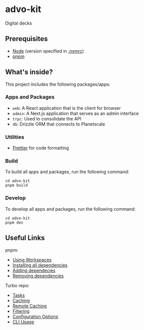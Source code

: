 # advo-kit

Digital decks

## Prerequisites

- [Node](https://nodejs.org) (version specified in [.nvmrc](./.nvmrc))
- [pnpm](https://pnpm.io/)

## What's inside?

This project includes the following packages/apps:

### Apps and Packages

- `web`: A React application that is the client for browser
- `admin`: A Next.js application that serves as an admin interface
- `trpc`: Used to consolidate the API
- `db`: Drizzle ORM that connects to Planetscale

### Utilities

- [Prettier](https://prettier.io) for code formatting

### Build

To build all apps and packages, run the following command:

```
cd advo-kit
pnpm build
```

### Develop

To develop all apps and packages, run the following command:

```
cd advo-kit
pnpm dev
```

## Useful Links

pnpm:

- [Using Workspaces](https://pnpm.io/workspaces)
- [Installing all dependencies](https://pnpm.io/cli/install)
- [Adding dependecies](https://pnpm.io/cli/add)
- [Removing dependencies](https://pnpm.io/cli/remove)

Turbo repo:

- [Tasks](https://turbo.build/repo/docs/core-concepts/monorepos/running-tasks)
- [Caching](https://turbo.build/repo/docs/core-concepts/caching)
- [Remote Caching](https://turbo.build/repo/docs/core-concepts/remote-caching)
- [Filtering](https://turbo.build/repo/docs/core-concepts/monorepos/filtering)
- [Configuration Options](https://turbo.build/repo/docs/reference/configuration)
- [CLI Usage](https://turbo.build/repo/docs/reference/command-line-reference)
